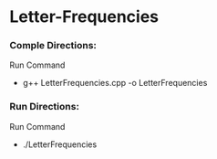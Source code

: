 # Letter-Frequencies

### Comple Directions:
Run Command
- g++ LetterFrequencies.cpp -o LetterFrequencies
### Run Directions:
Run Command
- ./LetterFrequencies
